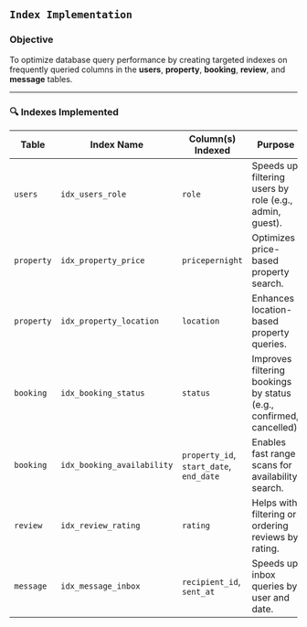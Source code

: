## `Index Implementation`

### Objective

To optimize database query performance by creating targeted indexes on frequently queried columns in the **users**, **property**, **booking**, **review**, and **message** tables.

---

### 🔍 Indexes Implemented

| Table      | Index Name                 | Column(s) Indexed                       | Purpose                                                             |
| ---------- | -------------------------- | --------------------------------------- | ------------------------------------------------------------------- |
| `users`    | `idx_users_role`           | `role`                                  | Speeds up filtering users by role (e.g., admin, guest).             |
| `property` | `idx_property_price`       | `pricepernight`                         | Optimizes price-based property search.                              |
| `property` | `idx_property_location`    | `location`                              | Enhances location-based property queries.                           |
| `booking`  | `idx_booking_status`       | `status`                                | Improves filtering bookings by status (e.g., confirmed, cancelled). |
| `booking`  | `idx_booking_availability` | `property_id`, `start_date`, `end_date` | Enables fast range scans for availability search.                   |
| `review`   | `idx_review_rating`        | `rating`                                | Helps with filtering or ordering reviews by rating.                 |
| `message`  | `idx_message_inbox`        | `recipient_id`, `sent_at`               | Speeds up inbox queries by user and date.                           |
